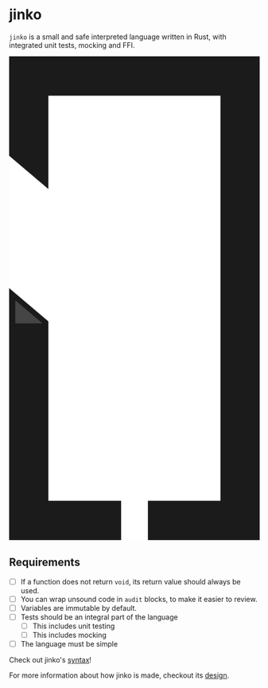 # jinko
`jinko` is a small and safe interpreted language written in Rust, with integrated
unit tests, mocking and FFI.

![jinko logo](misc/logo.png)

## Requirements

* [ ] If a function does not return `void`, its return value should always be used.
* [ ] You can wrap unsound code in `audit` blocks, to make it easier to review.
* [ ] Variables are immutable by default.
* [ ] Tests should be an integral part of the language
    * [ ] This includes unit testing
    * [ ] This includes mocking
* [ ] The language must be simple

Check out jinko's [syntax](SYNTAX.md)!

For more information about how jinko is made, checkout its [design](DESIGN.md).
